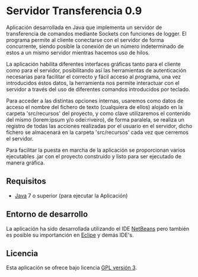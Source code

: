 Servidor Transferencia 0.9
================================

Aplicación desarrollada en Java que implementa un servidor de transferencia de comandos mediante Sockets con 
funciones de logger. El programa permite al cliente conectarse con el servidor de forma concurrente, siendo 
posible la conexión de un número indeterminado de estos a un mismo servidor mientras hacemos uso de hilos.

La aplicación habilita diferentes interfaces gráficas tanto para el cliente como para el servidor, posibilitando
así las herramientas de autenticación necesarias para facilitar el correcto y fácil acceso al programa, una vez
introducidos éstos datos, la herramienta nos permite interactuar con el servidor a través del uso de diferentes
comandos introducidos por teclado.

Para acceder a las distintas opciones internas, usaremos como datos de acceso el nombre del fichero de texto 
(cualquiera de ellos) alojado en la carpeta 'src/recursos' del proyecto, y como clave utilizaremos el contenido
del mismo (lorem:ipsum y/o odei:riveiro), de forma paralela, se realiza un registro de todas las acciones realizadas
por el usuario en el servidor, dicho fichero se almacenará en la carpeta 'src/recursos' cada vez que cerremos el
servidor.

Para facilitar la puesta en marcha de la aplicación se proporcionan varios ejecutables .jar con el 
proyecto construido y listo para ser ejecutado de manera gráfica.

## Requisitos
- [Java] 7 o superior (para ejecutar la Aplicación)

## Entorno de desarrollo
La aplicación ha sido desarrollada utilizando el IDE [NetBeans] pero también es posible su importanción 
en [Eclipe] y demás IDE's.

## Licencia
Esta aplicación se ofrece bajo licencia [GPL versión 3].

[GPL versión 3]: https://www.gnu.org/licenses/gpl-3.0.en.html
[NetBeans]: https://netbeans.org/
[Eclipe]: https://eclipse.org/
[Java]: https://www.java.com/
